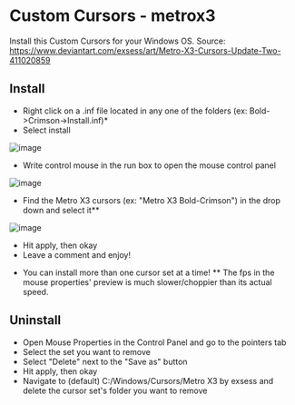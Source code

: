 # Custom Cursors - metrox3
Install this Custom Cursors for your Windows OS. Source: https://www.deviantart.com/exsess/art/Metro-X3-Cursors-Update-Two-411020859

## Install
- Right click on a .inf file located in any one of the folders (ex: Bold->Crimson->Install.inf)*
- Select install

![image](https://user-images.githubusercontent.com/88835021/147829706-163f1c6f-a276-4a0e-ba39-b6540615f281.png)

- Write control mouse in the run box to open the mouse control panel

![image](https://user-images.githubusercontent.com/88835021/147829754-e47a4fcd-9f29-4e48-b623-ecfe13f6bb71.png)

- Find the Metro X3 cursors (ex: "Metro X3 Bold-Crimson") in the drop down and select it**

![image](https://user-images.githubusercontent.com/88835021/147829786-8e9da398-0524-4819-9828-6c71ff4c7785.png)

- Hit apply, then okay
- Leave a comment and enjoy!

* You can install more than one cursor set at a time!
** The fps in the mouse properties' preview is much slower/choppier than its actual speed.


## Uninstall
- Open Mouse Properties in the Control Panel and go to the pointers tab
- Select the set you want to remove
- Select "Delete" next to the "Save as" button
- Hit apply, then okay
- Navigate to (default) C:/Windows/Cursors/Metro X3 by exsess and delete the cursor set's folder you want to remove
